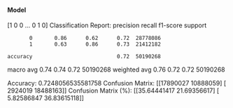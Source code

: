 #### Model
[1 0 0 ... 0 1 0]
Classification Report:
              precision    recall  f1-score   support

           0       0.86      0.62      0.72  28778086
           1       0.63      0.86      0.73  21412182

    accuracy                           0.72  50190268
   macro avg       0.74      0.74      0.72  50190268
weighted avg       0.76      0.72      0.72  50190268

Accuracy: 0.7248056535581758
Confusion Matrix:
[[17890027 10888059]
 [ 2924019 18488163]]
Confusion Matrix (%):
[[35.64441417 21.69356617]
 [ 5.82586847 36.83615118]]
